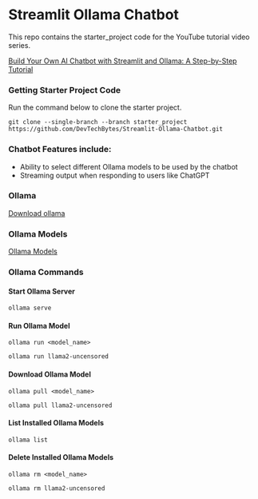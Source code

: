 # Streamlit Ollama Chatbot

This repo contains the starter_project code for the YouTube tutorial video series.

<a href="https://www.youtube.com/playlist?list=PL39czAYesA5ckKIohbmfL6Bq8X4JwV1Ge" target="_blank">Build Your Own AI Chatbot with Streamlit and Ollama: A Step-by-Step Tutorial</a>


### Getting Starter Project Code

Run the command below to clone the starter project.

```
git clone --single-branch --branch starter_project https://github.com/DevTechBytes/Streamlit-Ollama-Chatbot.git
```

### Chatbot Features include:
- Ability to select different Ollama models to be used by the chatbot
- Streaming output when responding to users like ChatGPT

### Ollama 
<a href="https://ollama.com/download">Download ollama</a>

### Ollama Models
<a href="https://ollama.com/models">Ollama Models</a>

### Ollama Commands

#### Start Ollama Server
```
ollama serve
```

#### Run Ollama Model
```
ollama run <model_name>
```

```
ollama run llama2-uncensored
```

#### Download Ollama Model
```
ollama pull <model_name>
```

```
ollama pull llama2-uncensored
```

#### List Installed Ollama Models
```
ollama list
```

#### Delete Installed Ollama Models
```
ollama rm <model_name>
```

```
ollama rm llama2-uncensored
```